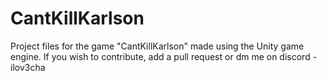 # CantKillKarlson
Project files for the game "CantKillKarlson" made using the Unity game engine.
If you wish to contribute, add a pull request or dm me on discord - ilov3cha

